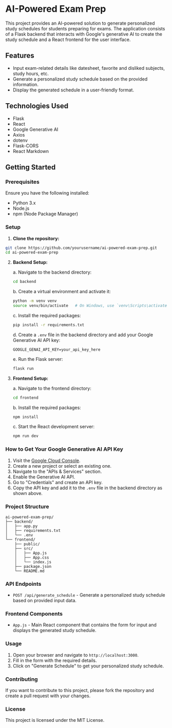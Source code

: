 # AI-Powered Exam Prep

This project provides an AI-powered solution to generate personalized study schedules for students preparing for exams. The application consists of a Flask backend that interacts with Google's generative AI to create the study schedule and a React frontend for the user interface.

## Features

- Input exam-related details like datesheet, favorite and disliked subjects, study hours, etc.
- Generate a personalized study schedule based on the provided information.
- Display the generated schedule in a user-friendly format.

## Technologies Used

- Flask
- React
- Google Generative AI
- Axios
- dotenv
- Flask-CORS
- React Markdown

## Getting Started

### Prerequisites

Ensure you have the following installed:

- Python 3.x
- Node.js
- npm (Node Package Manager)

### Setup

1. **Clone the repository:**

```bash
git clone https://github.com/yourusername/ai-powered-exam-prep.git
cd ai-powered-exam-prep
```

2. **Backend Setup:**

   a. Navigate to the backend directory:

   ```bash
   cd backend
   ```

   b. Create a virtual environment and activate it:

   ```bash
   python -m venv venv
   source venv/bin/activate   # On Windows, use `venv\Scripts\activate`
   ```

   c. Install the required packages:

   ```bash
   pip install -r requirements.txt
   ```

   d. Create a `.env` file in the backend directory and add your Google Generative AI API key:

   ```plaintext
   GOOGLE_GENAI_API_KEY=your_api_key_here
   ```

   e. Run the Flask server:

   ```bash
   flask run
   ```

3. **Frontend Setup:**

   a. Navigate to the frontend directory:

   ```bash
   cd frontend
   ```

   b. Install the required packages:

   ```bash
   npm install
   ```

   c. Start the React development server:

   ```bash
   npm run dev
   ```

### How to Get Your Google Generative AI API Key

1. Visit the [Google Cloud Console](https://console.cloud.google.com/).
2. Create a new project or select an existing one.
3. Navigate to the "APIs & Services" section.
4. Enable the Generative AI API.
5. Go to "Credentials" and create an API key.
6. Copy the API key and add it to the `.env` file in the backend directory as shown above.

### Project Structure

```
ai-powered-exam-prep/
├── backend/
│   ├── app.py
│   ├── requirements.txt
│   └── .env
└── frontend/
    ├── public/
    ├── src/
    │   ├── App.js
    │   ├── App.css
    │   └── index.js
    ├── package.json
    └── README.md
```

### API Endpoints

- `POST /api/generate_schedule` - Generate a personalized study schedule based on provided input data.

### Frontend Components

- `App.js` - Main React component that contains the form for input and displays the generated study schedule.

### Usage

1. Open your browser and navigate to `http://localhost:3000`.
2. Fill in the form with the required details.
3. Click on "Generate Schedule" to get your personalized study schedule.

### Contributing

If you want to contribute to this project, please fork the repository and create a pull request with your changes.

### License

This project is licensed under the MIT License.
